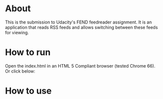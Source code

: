 # About
This is the submission to Udacity's FEND feedreader assignment. It is an application that reads RSS feeds and allows switching between these feeds for viewing. 

# How to run
Open the index.html in an HTML 5 Compliant browser (tested Chrome 66). Or click below:

# How to use
